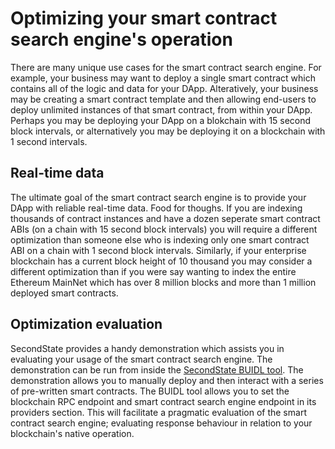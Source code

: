 # Optimizing your smart contract search engine's operation

There are many unique use cases for the smart contract search engine. For example, your business may want to deploy a single smart contract which contains all of the logic and data for your DApp. Alteratively, your business may be creating a smart contract template and then allowing end-users to deploy unlimited instances of that smart contract, from within your DApp. Perhaps you may be deploying your DApp on a blokchain with 15 second block intervals, or alternatively you may be deploying it on a blockchain with 1 second intervals. 

## Real-time data

The ultimate goal of the smart contract search engine is to provide your DApp with reliable real-time data. Food for thoughs. If you are indexing thousands of contract instances and have a dozen seperate smart contract ABIs (on a chain with 15 second block intervals) you will require a different optimization than someone else who is indexing only one smart contract ABI on a chain with 1 second block intervals. Similarly, if your enterprise blockchain has a current block height of 10 thousand you may consider a different optimization than if you were say wanting to index the entire Ethereum MainNet which has over 8 million blocks and more than 1 million deployed smart contracts.

## Optimization evaluation

SecondState provides a handy demonstration which assists you in evaluating your usage of the smart contract search engine. The demonstration can be run from inside the [SecondState BUIDL tool](http://buidl.secondstate.io/). The demonstration allows you to manually deploy and then interact with a series of pre-written smart contracts. The BUIDL tool allows you to set the blockchain RPC endpoint and smart contract search engine endpoint in its providers section. This will facilitate a pragmatic evaluation of the smart contract search engine; evaluating response behaviour in relation to your blockchain's native operation.
